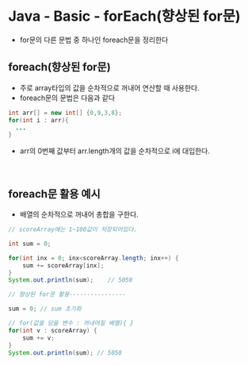 # Java - Basic - forEach(향상된 for문)
* for문의 다른 문법 중 하나인 foreach문을 정리한다

## foreach(향상된 for문)
* 주로 array타입의 값을 순차적으로 꺼내어 연산할 때 사용한다.
* foreach문의 문법은 다음과 같다
```java
int arr[] = new int[] {0,9,3,8};
for(int i : arr){ 
  ... 
}
```
* arr의 0번째 값부터 arr.length개의 값을 순차적으로 i에 대입한다.
<br>

## foreach문 활용 예시
* 배열의 순차적으로 꺼내어 총합을 구한다.
```java
// scoreArray에는 1~100값이 저장되어있다. 

int sum = 0;

for(int inx = 0; inx<scoreArray.length; inx++) {
	sum += scoreArray[inx];
}
System.out.println(sum);	// 5050

// 향상된 for문 활용----------------

sum = 0; // sum 초기화

// for(값을 담을 변수 : 꺼내어질 배열){ }
for(int v : scoreArray) {
	sum += v;
}
System.out.println(sum); // 5050
```

